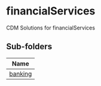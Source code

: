 
# financialServices

CDM Solutions for financialServices  

## Sub-folders

|Name|
|---|
|[banking](banking/README.md)|



